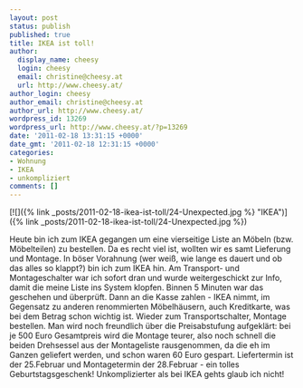 ```yaml
---
layout: post
status: publish
published: true
title: IKEA ist toll!
author:
  display_name: cheesy
  login: cheesy
  email: christine@cheesy.at
  url: http://www.cheesy.at/
author_login: cheesy
author_email: christine@cheesy.at
author_url: http://www.cheesy.at/
wordpress_id: 13269
wordpress_url: http://www.cheesy.at/?p=13269
date: '2011-02-18 13:31:15 +0000'
date_gmt: '2011-02-18 12:31:15 +0000'
categories:
- Wohnung
- IKEA
- unkompliziert
comments: []
---
```

<!--:de-->[![]({% link _posts/2011-02-18-ikea-ist-toll/24-Unexpected.jpg %} "IKEA")]({% link _posts/2011-02-18-ikea-ist-toll/24-Unexpected.jpg %})
Heute bin ich zum IKEA gegangen um eine vierseitige Liste an Möbeln (bzw. Möbelteilen) zu bestellen. Da es recht viel ist, wollten wir es samt Lieferung und Montage. In böser Vorahnung (wer weiß, wie lange es dauert und ob das alles so klappt?) bin ich zum IKEA hin. Am Transport- und Montageschalter war ich sofort dran und wurde weitergeschickt zur Info, damit die meine Liste ins System klopfen. Binnen 5 Minuten war das geschehen und überprüft. Dann an die Kasse zahlen - IKEA nimmt, im Gegensatz zu anderen renommierten Möbelhäusern, auch Kreditkarte, was bei dem Betrag schon wichtig ist. Wieder zum Transportschalter, Montage bestellen. Man wird noch freundlich über die Preisabstufung aufgeklärt: bei je 500 Euro Gesamtpreis wird die Montage teurer, also noch schnell die beiden Drehsessel aus der Montageliste rausgenommen, da die eh im Ganzen geliefert werden, und schon waren 60 Euro gespart. Liefertermin ist der 25.Februar und Montagetermin der 28.Februar - ein tolles Geburtstagsgeschenk!
Unkomplizierter als bei IKEA gehts glaub ich nicht!<!--:--><!--:en--><!--:-->
